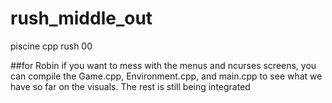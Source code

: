 # rush_middle_out
piscine cpp rush 00

##for Robin
  if you want to mess with the menus and ncurses screens, you can compile the Game.cpp, Environment.cpp, and main.cpp to see what we have so far on the visuals. The rest is still being integrated
